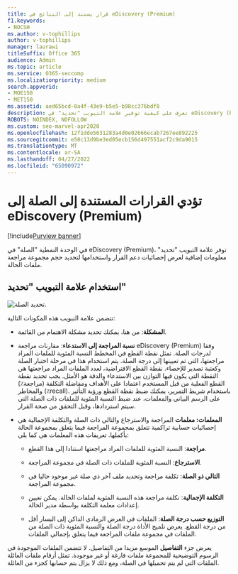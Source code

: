 ```yaml
---
title: قرار يستند إلى النتائج في eDiscovery (Premium)
f1.keywords:
- NOCSH
ms.author: v-tophillips
author: v-tophillips
manager: laurawi
titleSuffix: Office 365
audience: Admin
ms.topic: article
ms.service: O365-seccomp
ms.localizationpriority: medium
search.appverid:
- MOE150
- MET150
ms.assetid: aed65bcd-0a4f-43e9-b5e5-b98cc376bdf8
description: تعرف على كيفية توفير علامة التبويب "تحديد" في eDiscovery (Premium) البيانات التي يمكن أن تساعدك في تحديد الحجم الصحيح لمجموعة مراجعة ملفات الحالة.
ROBOTS: NOINDEX, NOFOLLOW
ms.custom: seo-marvel-apr2020
ms.openlocfilehash: 12f1dde5631283a4d0e02666ecab7267ee892225
ms.sourcegitcommit: e50c13d9be3ed05ecb156d497551acf2c9da9015
ms.translationtype: MT
ms.contentlocale: ar-SA
ms.lasthandoff: 04/27/2022
ms.locfileid: "65090972"
---
```

# <a name="decisions-based-on-relevance-results-in-ediscovery-premium"></a>تؤدي القرارات المستندة إلى الصلة إلى eDiscovery (Premium)

[!include[Purview banner](../includes/purview-rebrand-banner.md)]
  
في الوحدة النمطية "الصلة" في eDiscovery (Premium)، توفر علامة التبويب "تحديد" معلومات إضافية لعرض إحصائيات دعم القرار واستخدامها لتحديد حجم مجموعة مراجعة ملفات الحالة.
  
## <a name="using-the-decide-tab"></a>استخدام علامة التبويب "تحديد"

![تحديد الصلة.](../media/f32fed89-f3b5-404a-90c7-ea25d2eb58a9.png)
  
تتضمن علامة التبويب هذه المكونات التالية:
  
- **المشكلة**: من هنا، يمكنك تحديد مشكلة الاهتمام من القائمة.

- **نسبة المراجعة إلى الاستدعاء**: مقارنات مراجعة eDiscovery (Premium) وفقا لدرجات الصلة. تمثل نقطة القطع في المخطط النسبة المئوية للملفات المراد مراجعتها، التي تم تعيينها إلى درجة الصلة. يتم استخدام هذا في مرحلة اختبار الصلة وكعتبة تصدير للإحصاء. نقطة القطع الافتراضية، لعدد الملفات المراد مراجعتها هي النقطة التي يكون فيها التوازن بين الاستدعاء والدقة هو الأمثل. يجب تحديد نقطة القطع الفعلية من قبل المستخدم اعتمادا على الأهداف ومفاضلة التكلفة (مراجعة٪) والمخاطر (٪recall). باستخدام شريط التمرير، يمكنك ضبط نقطة القطع ورؤية التأثير على الرسم البياني والمعلمات، عند ضبط النسبة المئوية للملفات ذات الصلة التي سيتم استردادها، وقبل التحقق من صحة القرار.

- **المعلمات: معلمات** المراجعة والاسترجاع والتالي ذات الصلة والتكلفة الإجمالية هي إحصائيات حسابية تراكمية تتعلق بمجموعة المراجعة فيما يتعلق بمجموعة الحالة بأكملها. تعريفات هذه المعلمات هي كما يلي:

  - **مراجعة**: النسبة المئوية للملفات المراد مراجعتها استنادا إلى هذا القطع.

  - **الاسترجاع**: النسبة المئوية للملفات ذات الصلة في مجموعة المراجعة.

  - **التالي ذو الصلة**: تكلفة مراجعة وتحديد ملف آخر ذي صلة غير موجود حاليا في مجموعة المراجعة.

  - **التكلفة الإجمالية**: تكلفة مراجعة هذه النسبة المئوية لملفات الحالة. يمكن تعيين إعدادات معلمة التكلفة بواسطة مدير الحالة.

  - **التوزيع حسب درجة الصلة**: الملفات في العرض الرمادي الداكن إلى اليسار أقل من درجة القطع. يعرض تلميح الأداة درجة الصلة والنسبة المئوية ذات الصلة من الملفات في مجموعة ملفات المراجعة فيما يتعلق بإجمالي الملفات.

يعرض جزء **التفاصيل** الموسع مزيدا من التفاصيل. لا تتضمن الملفات الموجودة في الرسوم التوضيحية للمجموعة ملفات فارغة أو غير موجودة. تمثل أرقام ملفات العائلة الملفات التي لم يتم تحميلها في الصلة، ومع ذلك لا يزال يتم حسابها كجزء من العائلة.
